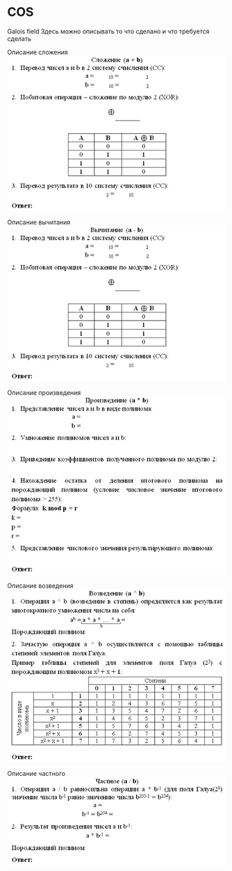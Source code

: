 ﻿# COS
Galois field
Здесь можно описывать то что сделано и что требуется сделать

Описание сложения  
![alt text](https://github.com/Den2505/COS/blob/master/imgAdd.png)


Описание вычитания   
![alt text](https://github.com/Den2505/COS/blob/master/imgSub.png)

Описание произведения   
![alt text](https://github.com/Den2505/COS/blob/master/imgMul.png)

Описание возведения  
![alt text](https://github.com/Den2505/COS/blob/master/imgExp.png)

Описание частного   
![alt text](https://github.com/Den2505/COS/blob/master/imgDiv.png)